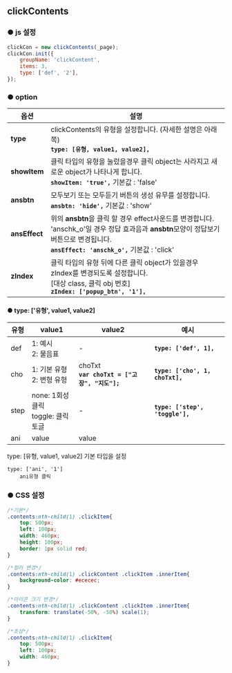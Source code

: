 ## clickContents

### ● js 설정
```javascript
clickCon = new clickContents(_page);
clickCon.init({
    groupName: 'clickContent',
    items: 3,
    type: ['def', '2'],
});
```


### ● option

|옵션|설명|
|---|---|
|**type**|clickContents의 유형을 설정합니다. (자세한 설명은 아래쪽)<br>**`type: [유형, value1, value2],`**|
|**showItem**|클릭 타입의 유형을 눌렀을경우 클릭 object는 사라지고 새로운 object가 나타나게 합니다.<br>**`showItem: 'true',`** 기본값 : 'false'|
|**ansbtn**|모두보기 또는 모두듣기 버튼의 생성 유무를 설정합니다.<br>**`ansbtn: 'hide',`** 기본값 : 'show'|
|**ansEffect**|위의 **ansbtn**을 클릭 할 경우 effect사운드를 변경합니다. 'anschk_o'일 경우 정답 효과음과 **ansbtn**모양이 정답보기 버튼으로 변경됩니다.<br>**`ansEffect: 'anschk_o',`** 기본값 : 'click'|
|**zIndex**|클릭 타입의 유형 뒤에 다른 클릭 object가 있을경우 zIndex를 변경되도록 설정합니다.<br>[대상 class, 클릭 obj 번호]<br>**`zIndex: ['popup_btn', '1'],`**|


#### ● type: ['유형', value1, value2]

|유형|value1|value2|예시|
|---|---|---|---|
|def|1: 예시<br>2: 물음표|-|**`type: ['def', 1],`**|
|cho|1: 기본 유형<br>2: 변형 유형|choTxt<br>**`var choTxt = ["고장", "지도"];`**|**`type: ['cho', 1, choTxt],`**|
|step|none: 1회성 클릭<br>toggle: 클릭 토글|-|**`type: ['step', 'toggle'],`**|
|ani|value|value|


type: [유형, value1, value2]
    기본 타입을 설정
  


    type: ['ani', '1']
        ani유형 클릭


### ● CSS 설정

```css
/*기본*/
.contents:nth-child(1) .clickItem{
    top: 500px;
    left: 100px;
    width: 460px;
    height: 100px;
    border: 1px solid red;
}

/*컬러 변경*/
.contents:nth-child(1) .clickContent .clickItem .innerItem{
    background-color: #ececec;
}

/*아이콘 크기 변경*/
.contents:nth-child(1) .clickContent .clickItem .innerItem{
    transform: translate(-50%, -50%) scale(1);
}

/*초성*/
.contents:nth-child(1) .clickItem{
    top: 500px;
    left: 100px;
    width: 460px;
}
```



















